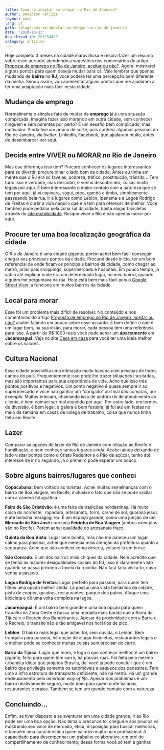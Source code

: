 ```yaml
---
title: Como se adaptar ao chegar no Rio de Janeiro?
author: Davidson Fellipe
layout: post
lang: pt
path: /blog/como-se-adaptar-ao-chegar-no-rio-de-janeiro/
date: "2010-10-13"
dsq_thread_id: 261154499
category: articles
---
```


Hoje completo 3 meses na cidade maravilhosa e resolvi fazer um resumo sobre esse período, atendendo a sugestões dos comentários do artigo [Proposta de emprego no Rio de Janeiro, aceitar ou não?][1]. Agora, mostrarei alguns pontos para quem deseja mudar para cá. Vale lembrar que apenas mudando de **bairro** no **RJ**, você poderá ter uma percepção bem diferente da minha. Sendo assim, vou apresentar alguns pontos que me ajudaram a ter uma adaptação mais fácil nesta cidade.

[1]: ../proposta-de-emprego-no-rio-de-janeiro-aceitar-ou-nao/

## Mudança de emprego

Normalmente o simples fato de mudar de **emprego** já é uma situação complicada. Imagina fazer isso morando em outra cidade, sem conhecer ninguém e sem parentes por perto? É um desafio bem complicado, mas motivador. Ainda tive um pouco de sorte, pois conheci algumas pessoas do Rio de Janeiro, via _twitter_, LinkedIn, Facebook, que ajudaram muito, antes de desembarcar por aqui.

## Decida entre VIVER ou MORAR no Rio de Janeiro

Mas que diferença isso tem? Procure conhecer os lugares interessantes para se divertir, procure olhar o lado bom da cidade. Antes eu tinha em mente que o RJ era só favelas, pobreza, tráfico, prostituição, trânsito… Tem tudo isso é verdade, mas descobri, e venho descobrindo, coisas muito legais por aqui. É bem interessante o maior contato com a natureza que se tem por aqui, já vi capivara, sagui, préa, gambá e timbu, simplesmente passeando pela rua. Ir a lugares como Leblon, Ipanema e a Lagoa Rodrigo de Freitas é curtir a vida naquilo que ela tem para oferecer de melhor. Você também pode pedalar pela zona sul da cidade, basta alugar bicicletas através do [site mobilicidade][2]. Busque viver o Rio e não apenas morar por aqui.

[2]: http://www.mobilicidade.com.br

## Procure ter uma boa localização geográfica da cidade

O Rio de Janeiro é uma cidade gigante, porém achei bem fácil conseguir chegar aos principais pontos da cidade. Procurei desde inicio, ter um bom referencial de onde ficam os principais bairros da cidade, como chegar ao metrô, principais shoppings, supermercado e hospitais. Em pouco tempo, já sabia até explicar onde era um determinado lugar, no meu bairro, quando alguém me perguntava na rua. Hoje está bem mais fácil pois o [Google Street View][3] já funciona em muitos bairros da cidade.

[3]: http://www.google.com/intl/en_us/help/maps/streetview/

## Local para morar

Esse foi um problema mais difícil de resolver. No conteúdo e nos comentários do artigo [Proposta de emprego no Rio de Janeiro, aceitar ou não?][1] acabei falando um pouco sobre esse assunto. É bom definir o que é um lugar bom, na sua visão, para morar, cada pessoa tem uma referência para isso. A partir de R\$ 1000 reais você pode achar um **apartamento** em **Jacarepaguá**. Veja no site [Casa em casa][4] para você ter uma ideia melhor sobre os valores.

[4]: http://www.casaemcasa.com.br/

## Cultura Nacional

Essa cidade possibilita uma interação muito bacana com pessoas de todos cantos do país. Frequentemente isso pode lhe trazer situações inusitadas, mas são importantes para sua experiência de vida. Acho que isso traz pontos positivos e negativos. Um ponto negativo é quase sempre ir ao supermercado e você não ganhar um “obrigado” ao final das compras, por exemplo. Muitos brincam, chamando isso de padrão rio de atendimento ao cliente, é bem comum ser mal atendido por aqui. Por outro lado, em termos de diversão, é bem legal, a galera é bem festeira, já fui até em festas no meio da semana em casas de colega de trabalho, coisa que nunca tinha feito em Recife.

## Lazer

Comparar as opções de lazer do Rio de Janeiro com relação ao Recife é humilhação, e nem conheço tantos lugares ainda. Acabei ainda deixando de lado visitar pontos como o Cristo Redentor e o Pão de açúcar, tenho até interesse de ir no segundo, já o primeiro pode esperar um pouco.

## Sobre alguns bairros/lugares que conheci

**Copacabana**: bem voltado ao turistas. Achei muitas semelhanças com o bairro de Boa viagem, no Recife, inclusive o fato que não se pode vacilar com a câmera fotográfica.

**Feira de São Cristóvão**: é uma feira de tradições nordestinas. Há muito coisa do nordeste:  rapadura, artesanato, forró, carne de sol, guaraná jesus e até bolacha maragogi \o/. É um espaço grande, como uma junção de um **Mercado de São José** com uma **Feirinha de Boa Viagem** (ambos exemplos são no Recife). Porém achei qualidade do artesanato fraco.

**Quinta da Boa Vista**: Lugar bem bonito, mas não me pareceu um lugar calmo para passear, achei que merecia mais atenção da prefeitura quanto a segurança. Acho que não conheci como deveria, voltarei lá em breve.

**São Conrado**: É um dos bairros mais chiques da cidade. Nele acredito que se tenha as maiores desigualdades sociais do RJ, isso é claramente visto quando se passa próximo a favela da rocinha. Não fará falta visita-lo, caso venha a passeio.

**Lagoa Rodrigo de Freitas**: Lugar perfeito para passear, para quem tem filhos uma opção melhor ainda. Lá possui uma vista fantástica da cidade, pista de _cooper_, quadras, restaurantes, parque dos patins. Alugue uma bicicleta e dê uma volta completa na lagoa.

**Jacarepaguá**: É um bairro bem grande e uma boa opção para quem trabalha na Zona Oeste e busca uma moradia mais barata que a Barra da Tijuca e o Recreio dos Bandeirantes. Apesar da proximidade com a Barra e o Recreio, o transito não é tão amigável nos horários de pico.

**Leblon**: O bairro mais legal que achei foi, sem dúvida, o Leblon. Bem tranquilo para passear, há opção de alugar bicicletas, restaurantes legais e o melhor pode se conhecer muitas coisas sem precisar de carro.

**Barra da Tijuca**: Lugar que moro, e logo o que conheço melhor, é um bairro gigante, feito para quem tem carro, há poucas ruas. Foi feita pelo mesmo urbanista idiota que projetou Brasília, dai você já pode concluir que é um bairro que privilegia somente os automóveis e esquece dos pedestres. Tem uma a infra estrutura de transporte deficiente, não há metrô. Há um grande endeusamento pelo _american way of life_. Apesar dos problemas é um bairro relativamente seguro, muito bom para quem curte baladas, restaurantes e praias. Também se tem um grande contato com a natureza.

## Concluindo…

Enfim, se tiver disposto a se aventurar em uma cidade grande, ir ao Rio pode ser uma boa opção. Não tema o preconceito, chegue e aos poucos vá mostrando seu valor de mercado, ética, disposição para buscar melhorias, e também uma característica quem valorizo muito num profissional: A capacidade para desempenhar um trabalho colaborativo, em prol do compartilhamento de conhecimento, dessa forma você só tem a ganhar.
